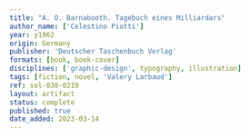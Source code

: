 ```yaml
---
title: "A. O. Barnabooth. Tagebuch eines Milliardars"
author_name: ['Celestino Piatti']
year: y1962
origin: Germany
publisher: 'Deutscher Taschenbuch Verlag'
formats: [book, book-cover]
disciplines: ['graphic-design', typography, illustration]
tags: [fiction, novel, 'Valery Larbaud']
ref: sol-030-0219
layout: artifact
status: complete
published: true
date_added: 2023-03-14
---
```

